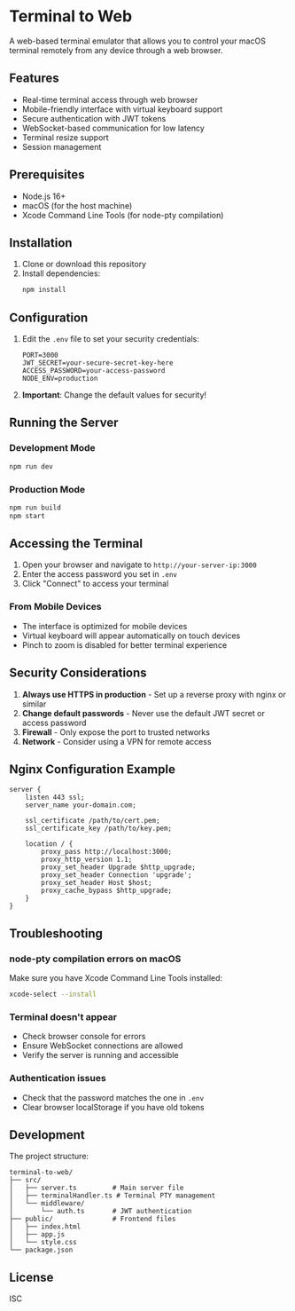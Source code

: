 # Terminal to Web

A web-based terminal emulator that allows you to control your macOS terminal remotely from any device through a web browser.

## Features

- Real-time terminal access through web browser
- Mobile-friendly interface with virtual keyboard support
- Secure authentication with JWT tokens
- WebSocket-based communication for low latency
- Terminal resize support
- Session management

## Prerequisites

- Node.js 16+ 
- macOS (for the host machine)
- Xcode Command Line Tools (for node-pty compilation)

## Installation

1. Clone or download this repository
2. Install dependencies:
   ```bash
   npm install
   ```

## Configuration

1. Edit the `.env` file to set your security credentials:
   ```
   PORT=3000
   JWT_SECRET=your-secure-secret-key-here
   ACCESS_PASSWORD=your-access-password
   NODE_ENV=production
   ```

2. **Important**: Change the default values for security!

## Running the Server

### Development Mode
```bash
npm run dev
```

### Production Mode
```bash
npm run build
npm start
```

## Accessing the Terminal

1. Open your browser and navigate to `http://your-server-ip:3000`
2. Enter the access password you set in `.env`
3. Click "Connect" to access your terminal

### From Mobile Devices

- The interface is optimized for mobile devices
- Virtual keyboard will appear automatically on touch devices
- Pinch to zoom is disabled for better terminal experience

## Security Considerations

1. **Always use HTTPS in production** - Set up a reverse proxy with nginx or similar
2. **Change default passwords** - Never use the default JWT secret or access password
3. **Firewall** - Only expose the port to trusted networks
4. **Network** - Consider using a VPN for remote access

## Nginx Configuration Example

```nginx
server {
    listen 443 ssl;
    server_name your-domain.com;

    ssl_certificate /path/to/cert.pem;
    ssl_certificate_key /path/to/key.pem;

    location / {
        proxy_pass http://localhost:3000;
        proxy_http_version 1.1;
        proxy_set_header Upgrade $http_upgrade;
        proxy_set_header Connection 'upgrade';
        proxy_set_header Host $host;
        proxy_cache_bypass $http_upgrade;
    }
}
```

## Troubleshooting

### node-pty compilation errors on macOS
Make sure you have Xcode Command Line Tools installed:
```bash
xcode-select --install
```

### Terminal doesn't appear
- Check browser console for errors
- Ensure WebSocket connections are allowed
- Verify the server is running and accessible

### Authentication issues
- Check that the password matches the one in `.env`
- Clear browser localStorage if you have old tokens

## Development

The project structure:
```
terminal-to-web/
├── src/
│   ├── server.ts         # Main server file
│   ├── terminalHandler.ts # Terminal PTY management
│   └── middleware/
│       └── auth.ts       # JWT authentication
├── public/               # Frontend files
│   ├── index.html
│   ├── app.js
│   └── style.css
└── package.json
```

## License

ISC